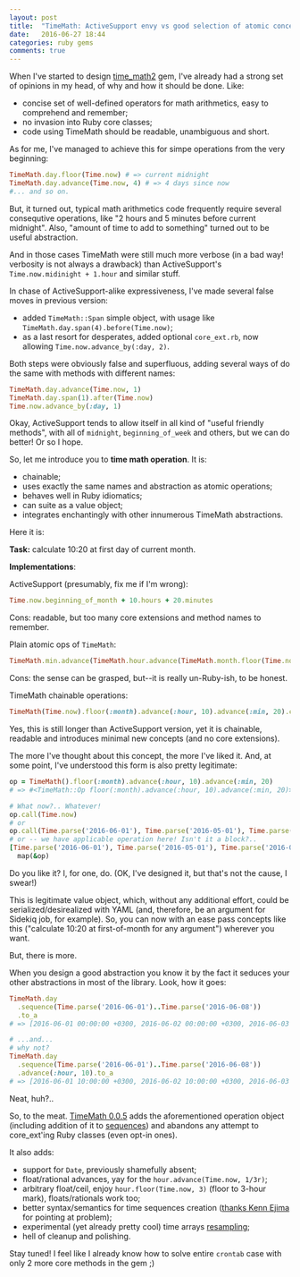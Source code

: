 ```yaml
---
layout: post
title:  "TimeMath: ActiveSupport envy vs good selection of atomic concepts"
date:   2016-06-27 18:44
categories: ruby gems
comments: true
---
```


When I've started to design [time_math2](https://github.com/zverok/time_math2)
gem, I've already had a strong set of opinions in my head, of why and
how it should be done. Like:
* concise set of well-defined operators for math arithmetics, easy to
  comprehend and remember;
* no invasion into Ruby core classes;
* code using TimeMath should be readable, unambiguous and short.

As for me, I've managed to achieve this for simpe operations from the
very beginning:

```ruby
TimeMath.day.floor(Time.now) # => current midnight
TimeMath.day.advance(Time.now, 4) # => 4 days since now
#... and so on.
```

But, it turned out, typical math arithmetics code frequently require
several consequtive operations, like "2 hours and 5 minutes before current
midnight". Also, "amount of time to add to something" turned out to
be useful abstraction.

And in those cases TimeMath were still much more verbose (in a bad way!
verbosity is not always a drawback) than ActiveSupport's `Time.now.midinight + 1.hour`
and similar stuff.

In chase of ActiveSupport-alike expressiveness, I've made several false
moves in previous version:
* added `TimeMath::Span` simple object, with usage like
  `TimeMath.day.span(4).before(Time.now)`;
* as a last resort for desperates, added optional `core_ext.rb`, now
  allowing `Time.now.advance_by(:day, 2)`.

Both steps were obviously false and superfluous, adding several ways of
do the same with methods with different names:

```ruby
TimeMath.day.advance(Time.now, 1)
TimeMath.day.span(1).after(Time.now)
Time.now.advance_by(:day, 1)
```

Okay, ActiveSupport tends to allow itself in all kind of "useful friendly
methods", with all of `midnight`, `beginning_of_week` and others, but
we can do better! Or so I hope.

So, let me introduce you to **time math operation**. It is:
* chainable;
* uses exactly the same names and abstraction as atomic operations;
* behaves well in Ruby idiomatics;
* can suite as a value object;
* integrates enchantingly with other innumerous TimeMath abstractions.

Here it is:

**Task:** calculate 10:20 at first day of current month.

**Implementations**:

ActiveSupport (presumably, fix me if I'm wrong):

```ruby
Time.now.beginning_of_month + 10.hours + 20.minutes
```

Cons: readable, but too many core extensions and method names to remember.

Plain atomic ops of `TimeMath`:

```ruby
TimeMath.min.advance(TimeMath.hour.advance(TimeMath.month.floor(Time.now)))
```

Cons: the sense can be grasped, but--it is really un-Ruby-ish, to be honest.

TimeMath chainable operations:

```ruby
TimeMath(Time.now).floor(:month).advance(:hour, 10).advance(:min, 20).call
```

Yes, this is still longer than ActiveSupport version, yet it is chainable,
readable and introduces minimal new concepts (and no core extensions).

The more I've thought about this concept, the more I've liked it. And,
at some point, I've understood this form is also pretty legitimate:

```ruby
op = TimeMath().floor(:month).advance(:hour, 10).advance(:min, 20)
# => #<TimeMath::Op floor(:month).advance(:hour, 10).advance(:min, 20)>

# What now?.. Whatever!
op.call(Time.now)
# or
op.call(Time.parse('2016-06-01'), Time.parse('2016-05-01'), Time.parse('2016-04-01'))
# or -- we have applicable operation here! Isn't it a block?..
[Time.parse('2016-06-01'), Time.parse('2016-05-01'), Time.parse('2016-04-01')].
  map(&op)
```

Do you like it? I, for one, do. (OK, I've designed it, but that's not
the cause, I swear!)

This is legitimate value object, which, without any additional effort,
could be serialized/desirealized with YAML (and, therefore, be an argument
for Sidekiq job, for example). So, you can now with an ease pass concepts
like this ("calculate 10:20 at first-of-month for any argument") wherever
you want.

But, there is more.

When you design a good abstraction you know it by the fact it seduces
your other abstractions in most of the library. Look, how it goes:

```ruby
TimeMath.day
  .sequence(Time.parse('2016-06-01')..Time.parse('2016-06-08'))
  .to_a
# => [2016-06-01 00:00:00 +0300, 2016-06-02 00:00:00 +0300, 2016-06-03 00:00:00 +0300, 2016-06-04 00:00:00 +0300, 2016-06-05 00:00:00 +0300, 2016-06-06 00:00:00 +0300, 2016-06-07 00:00:00 +0300, 2016-06-08 00:00:00 +0300]

# ...and...
# why not?
TimeMath.day
  .sequence(Time.parse('2016-06-01')..Time.parse('2016-06-08'))
  .advance(:hour, 10).to_a
# => [2016-06-01 10:00:00 +0300, 2016-06-02 10:00:00 +0300, 2016-06-03 10:00:00 +0300, 2016-06-04 10:00:00 +0300, 2016-06-05 10:00:00 +0300, 2016-06-06 10:00:00 +0300, 2016-06-07 10:00:00 +0300, 2016-06-08 10:00:00 +0300]
```

Neat, huh?..

So, to the meat. [TimeMath 0.0.5](https://github.com/zverok/time_math2/blob/master/CHANGELOG.md#005-2016-06-25)
adds the aforementioned operation object (including addition of it to
[sequences](https://github.com/zverok/time_math2#time-sequence-abstraction))
and abandons any attempt to core_ext'ing Ruby classes (even opt-in ones).

It also adds:

* support for `Date`, previously shamefully absent;
* float/rational advances, yay for the `hour.advance(Time.now, 1/3r)`;
* arbitrary float/ceil, enjoy `hour.floor(Time.now, 3)` (floor to 3-hour
  mark), floats/rationals work too;
* better syntax/semantics for time sequences creation ([thanks Kenn Ejima](https://github.com/zverok/time_math2/issues/2)
  for pointing at problem);
* experimental (yet already pretty cool) time arrays [resampling](https://github.com/zverok/time_math2#resampling);
* hell of cleanup and polishing.

Stay tuned! I feel like I already know how to solve entire `crontab`
case with only 2 more core methods in the gem ;)
